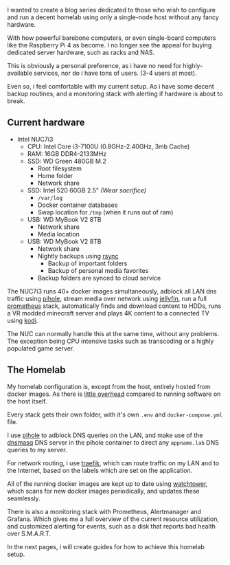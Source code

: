 I wanted to create a blog series dedicated to those who wish to configure and run a decent homelab using only a single-node host without any fancy hardware.

With how powerful barebone computers, or even single-board computers like the Raspberry Pi 4 as become. I no longer see the appeal for buying dedicated server hardware, such as racks and NAS.

This is obviously a personal preference, as i have no need for highly-available services, nor do i have tons of users. (3-4  users at most).

Even so, i feel comfortable with my current setup. As i have some decent backup routines, and a monitoring stack with alerting if hardware is about to break.

## Current hardware

  - Intel NUC7i3
    - CPU: Intel Core i3-7100U (0.8GHz-2.40GHz, 3mb Cache)
    - RAM: 16GB DDR4-2133MHz
    - SSD: WD Green 480GB M.2
      - Root filesystem
      - Home folder
      - Network share
    - SSD: Intel 520 60GB 2.5" _(Wear sacrifice)_
      - `/var/log`
      - Docker container databases
      - Swap location for `/tmp` (when it runs out of ram)
    - USB: WD MyBook V2 8TB
      - Network share
      - Media location
    - USB: WD MyBook V2 8TB
      - Network share
      - Nightly backups using [rsync](https://linux.die.net/man/1/rsync)
        - Backup of important folders
        - Backup of personal media favorites
      - Backup folders are synced to cloud service

The NUC7i3 runs 40+ docker images simultaneously, adblock all LAN dns traffic using [pihole](https://github.com/pi-hole/pi-hole), stream media over network using [jellyfin](https://github.com/jellyfin/jellyfin), run a full [prometheus](https://github.com/prometheus/prometheus) stack, automatically finds and download content to HDDs, runs a VR modded minecraft server and plays 4K content to a connected TV using [kodi](https://github.com/xbmc/xbmc).

The NUC can normally handle this at the same time, without any problems. The exception being CPU intensive tasks such as transcoding or a highly populated game server.

## The Homelab

My homelab configuration is, except from the host, entirely hosted from docker images. As there is [little overhead](https://domino.research.ibm.com/library/cyberdig.nsf/papers/0929052195DD819C85257D2300681E7B/$File/rc25482.pdf) compared to running software on the host itself.

Every stack gets their own folder, with it's own `.env`  and `docker-compose.yml` file.

I use [pihole](https://github.com/pi-hole/pi-hole) to adblock DNS queries on the LAN, and make use of the [dnsmasq](http://www.thekelleys.org.uk/dnsmasq/doc.html) DNS server in the pihole container to direct any `appname.lab` DNS queries to my server.

For network routing, i use [traefik](https://containo.us/traefik/), which can route traffic on my LAN and to the Internet, based on the labels which are set on the application.

All of the running docker images are kept up to date using [watchtower](https://github.com/containrrr/watchtower), which scans for new docker images periodically, and updates these seamlessly.

There is also a monitoring stack with Prometheus, Alertmanager and Grafana. Which gives me a full overview of the current resource utilization, and customized alerting for events, such as a disk that reports bad health over S.M.A.R.T.

In the next pages, i will create guides for how to achieve this homelab setup.
